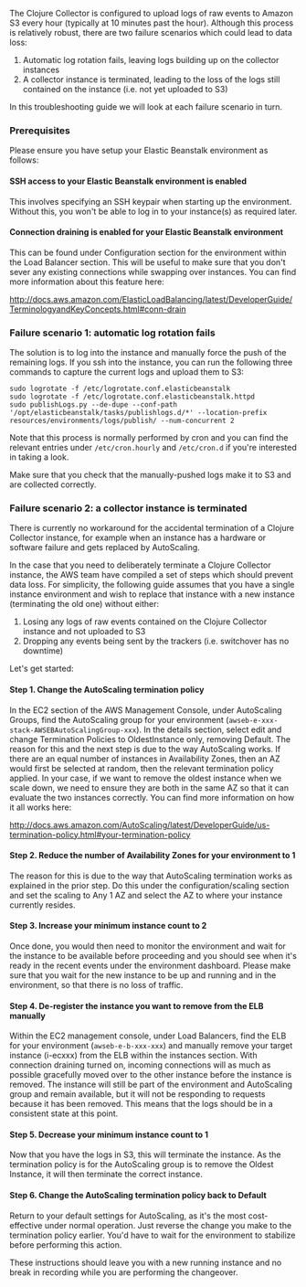 The Clojure Collector is configured to upload logs of raw events to Amazon S3 every hour (typically at 10 minutes past the hour). Although this process is relatively robust, there are two failure scenarios which could lead to data loss:

1. Automatic log rotation fails, leaving logs building up on the collector instances
2. A collector instance is terminated, leading to the loss of the logs still contained on the instance (i.e. not yet uploaded to S3)

In this troubleshooting guide we will look at each failure scenario in turn.

### Prerequisites

Please ensure you have setup your Elastic Beanstalk environment as follows:

#### SSH access to your Elastic Beanstalk environment is enabled

This involves specifying an SSH keypair when starting up the environment. Without this, you won't be able to log in to your instance(s) as required later.

#### Connection draining is enabled for your Elastic Beanstalk environment

This can be found under Configuration section for the environment within the Load Balancer section. This will be useful to make sure that you don't sever any existing connections while swapping over instances. You can find more information about this feature here:

http://docs.aws.amazon.com/ElasticLoadBalancing/latest/DeveloperGuide/TerminologyandKeyConcepts.html#conn-drain

### Failure scenario 1: automatic log rotation fails

The solution is to log into the instance and manually force the push of the remaining logs. If you ssh into the instance, you can run the following three commands to capture the current logs and upload them to S3:

```
sudo logrotate -f /etc/logrotate.conf.elasticbeanstalk
sudo logrotate -f /etc/logrotate.conf.elasticbeanstalk.httpd
sudo publishLogs.py --de-dupe --conf-path '/opt/elasticbeanstalk/tasks/publishlogs.d/*' --location-prefix resources/environments/logs/publish/ --num-concurrent 2
```

Note that this process is normally performed by cron and you can find the relevant entries under `/etc/cron.hourly` and `/etc/cron.d` if you're interested in taking a look.

Make sure that you check that the manually-pushed logs make it to S3 and are collected correctly.

### Failure scenario 2: a collector instance is terminated

There is currently no workaround for the accidental termination of a Clojure Collector instance, for example when an instance has a hardware or software failure and gets replaced by AutoScaling.

In the case that you need to deliberately terminate a Clojure Collector instance, the AWS team have compiled a set of steps which should prevent data loss. For simplicity, the following guide assumes that you have a single instance environment and wish to replace that instance with a new instance (terminating the old one) without either:

1. Losing any logs of raw events contained on the Clojure Collector instance and not uploaded to S3
2. Dropping any events being sent by the trackers (i.e. switchover has no downtime)

Let's get started:

#### Step 1. Change the AutoScaling termination policy

In the EC2 section of the AWS Management Console, under AutoScaling Groups, find the AutoScaling group for your environment (`awseb-e-xxx-stack-AWSEBAutoScalingGroup-xxx`). In the details section, select edit and change Termination Policies to OldestInstance only, removing Default. The reason for this and the next step is due to the way AutoScaling works. If there are an equal number of instances in Availability Zones, then an AZ would first be selected at random, then the relevant termination policy applied. In your case, if we want to remove the oldest instance when we scale down, we need to ensure they are both in the same AZ so that it can evaluate the two instances correctly. You can find more information on how it all works here:

http://docs.aws.amazon.com/AutoScaling/latest/DeveloperGuide/us-termination-policy.html#your-termination-policy

#### Step 2. Reduce the number of Availability Zones for your environment to 1

The reason for this is due to the way that AutoScaling termination works as explained in the prior step. Do this under the configuration/scaling section and set the scaling to Any 1 AZ and select the AZ to where your instance currently resides.

#### Step 3. Increase your minimum instance count to 2

Once done, you would then need to monitor the environment and wait for the instance to be available before proceeding and you should see when it's ready in the recent events under the environment dashboard. Please make sure that you wait for the new instance to be up and running and in the environment, so that there is no loss of traffic.

#### Step 4. De-register the instance you want to remove from the ELB manually

Within the EC2 management console, under Load Balancers, find the ELB for your environment (`awseb-e-b-xxx-xxx`) and manually remove your target instance (i-ecxxx) from the ELB within the instances section. With connection draining turned on, incoming connections will as much as possible gracefully moved over to the other instance before the instance is removed. The instance will still be part of the environment and AutoScaling group and remain available, but it will not be responding to requests because it has been removed. This means that the logs should be in a consistent state at this point.

#### Step 5. Decrease your minimum instance count to 1

Now that you have the logs in S3, this will terminate the instance. As the termination policy is for the AutoScaling group is to remove the Oldest Instance, it will then terminate the correct instance.

#### Step 6. Change the AutoScaling termination policy back to Default

Return to your default settings for AutoScaling, as it's the most cost-effective under normal operation. Just reverse the change you make to the termination policy earlier. You'd have to wait for the environment to stabilize before performing this action.

These instructions should leave you with a new running instance and no break in recording while you are performing the changeover.
